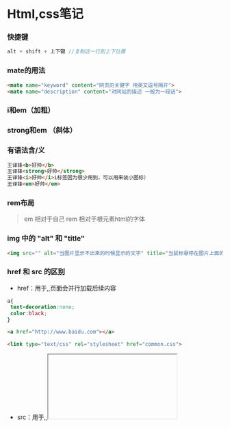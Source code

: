 # Html,css笔记

### 快捷键

```js
alt + shift + 上下键 //复制这一行到上下位置
```

### mate的用法

```html
<mate name="keyword" content="网页的关键字 用英文逗号隔开">
<mate name="description" content="对网站的描述 一般为一段话">
```

###  i和em（加粗）

###  strong和em （斜体）

###  有语法含/义

```html
王译锋<b>好帅</b>
王译锋<strong>好帅</strong>
王译锋<i>好帅</i>i标签因为很少用到，可以用来装小图标）
王译锋<em>好帅</em>
```

### rem布局

> em 相对于自己
> rem 相对于根元素html的字体

### img 中的 "alt" 和 "title"

```html
<img src="" alt="当图片显示不出来的时候显示的文字" title="当鼠标悬停在图片上面的文字">
```

### href 和 src 的区别

-  href：用于<a>,<link>,页面会并行加载后续内容

```css
a{
 text-decoration:none;
 color:black;
}
```

```html
<a href="http://www.baidu.com"></a>
```

```html
<link type="text/css" rel="stylesheet" href="common.css">
```

- src：用于<img>,<frame>,<iframe>,<script>,浏览器需要加载完毕src的内容才能继续往下走

```html
<img src="img/girl.jpg">
```

```html
<iframe src="top1.html">
<frame src="top.html">
<script src="show1.js">
```

### a标签的target

- "_self" 表示当前网页打开(默认)_
- "_blank" 表示新打开一个页面

```html
<a target="_blank" href="http://www.baidu.com">点击这里</a>
```

### del标签---表示删除线

```html
<del>小风同学</del>
```

###  href中的上一级和下一级

-  "./"表示当前文件夹
- "../"表示上一个文件夹

```html
<a href="./img/王译锋.ipg">王译锋<a>
<a href="../img/王译锋.ipg">王译锋<a>
```

### 空格，大于符号，小于符号，版权符号

- 空格：&nbsp
- 大于符号：&gt
- 小于符号：&lt
- 版权符号：&copy

### 有序列表 和 无序列表

- 有序列表：

```html
<ol>
 <li>第一个</li>
 <li>第二个</li>
<ol>
```

- 无序列表：

```html
<ul>
 <li>第一个</li>
 <li>第二个</li>
<ul>
```

### 自定义列表

```html
<dl>
 <dt>头</dt>
 <dd>内容</dd>
</dl>
```

### 颜色

rgba = rgb + 透明度
rgba红，绿，蓝，透明度)
rgbared,green,blue,alpha)
取值范围(0-255,0-255,0-255,0-1)

```css
color:rgb(34,54,56,0.5);
```

### 十六进制-颜色

红绿蓝范围00-ff

```css
color:#ff0000;
```

hsla = hsl + 透明度
hsla颜色
hsla(色环，饱和度，亮度，透明度)
hsla(0-360,0-100%,0-100%,0.5)

```css
color:hsl(0,50%,50%)
```

### em/rem 倍数

- em是相对于自己的倍数
- rem是相对于html根节点的倍数

```css
font-size:2em;
font-size:2rem;
```

### 样式优先级的关系，先后顺序

标签选择器 1
class选择器 10
id选择器 100
行内选择器 1000
！improtant 无限大

```css
p{
 color:blue !important;
}
```

### 后代选择器

- 作用：选择满足条件的所有后代

```css
.box>p{
}
```

### 子代选择器

- 作用：选择满足条件的子代元素

```css
.box p{
}
```

### 怪异盒模型

- 特点：盒子大小不会发生改变，添加border盒padding的时候会缩小内容区域保证盒子的大小不变，为了加padding时让盒子不撑大

```css
box-sizing:border-box;
```

### overflow

超出div部分用 hidden 隐藏

```css
.div{
 overflow:hidden;
}
```

### overflow---滚动条

- auto:当内容超出div长度用auto自动生成滚动条
- scroll:无论内容有没有超出div长度强行加滚动条

```css
.div{
 overflow:auto;
}
.div{
 overflow:scroll;
}
```

### 开启bfc容器 bfc:格式化上下文 相当于漂浮在海上的新的容器

- position
- float
- overflow

### div中文字对其-两端对齐

- 用于当文字换行右边有多出半个空格的时候对其左右两边空格

```css
text-align:justify;
```

### 段落缩进（文章前面两个空格，空两格）

```css
text-indent:2em;
```

### 字与字之间的间隙，字体间隙

```css
letter-spacing:1em
```

### 字体倾斜

```css
font-style:italic;
```

### 引用字体-下载 ttf 字体，文字样式

```css
@font-face{
 font-family:"憨憨";
 src:url("./字体/楷书.ttf");
}
p{
 font-family:"憨憨" , sans-serif;
}
```

```css
img{
 vertical-align:baseline;(默认)
 vertical-align:middle;(中线对齐)
 vertical-align:top;(行宽顶部)
}
```

### 文本装饰线

```css
下划线：text-decoration:underline;
上划线：text-decoration:overline;
删除线：text-decoration:line-through;
```

### style中全部都调整(通配符)

```css
*{
 margin:0;
 padding:0;
 list-style:none;
}
```

### 多余文字省略号代替

```css
white-space:nowrap;(文字超出不慌行)
overflow:hidden;(超出隐藏)
text-overflow:ellipsis;(文字超出部分显示状态)
```

### 不可复制文字

```css
user-selet:none;
```

### 定义为块元素

```css
display:none;(隐藏)
display:block;
display:inline;(行内元素，宽高失效)
display:inline-block(支持宽高的块元素)
```

### 代码中换行符导致行内块元素中间有空格，去除空格，可以加一下代码，空格解析（中间有间隙）

```css
父类{
 font-zise:0;
}
```

### 通过link引用css

```html
<link rel="stylesheet" href="./reset.css">
```

### 背景不重复

```css
background-repeat:no-repeat;
```

### 控制背景图片的x和y轴位置

```css
background-position:right top;
background-position:center;
```

### 改变背景图片的xy轴的原点

```css
background-origin:padding-box;(默认以内容左上角为原点)
background-origin:border-box;(以边框左上角为原点)
```

### 背景填充的两种方式

```css
background-size:cover;(等比例放大到填充整个容器，可能有一部分图片被遮住)
background-size:contain;(等比例放大到其中一条边碰到边界就停止，整张图片都在)
```

### 当背景填充用cover造成部分图片不在区域内可用backgound-clip裁剪掉，值和background-origin一样

```css
background-clip:content-box;
```

### 背景复合写法"background:color url repeat position位置/size大小;"，可写多个背 景，多个背景的前后关系和代码上下关联，复合背景。

```css
background:url("./img/wangyifeng.jpg") no-repeat left top/40px 40px,
url("./img/wangyifeng.jpg") no-repeat left top/cover;
url("./img/wangyifeng.jpg") no-repeat center/cover;
```

### 背景的附着定位，和overflow;auto(滚动条)一起用

```css
background-attachment:scroll;(默认值，固定在body上)
background-attachment:fixed;(随滚动条滚动)
background-attachment:local;(会固定在文字上)
```

### 主页背景的设置

```css
body,html{
 width:100%;
 height:100%;
 background:url("./img/feng.jpg") no-repeat center/cover;
 background-attachment:fixed;(背景附着定位)
}
```

### border和outline(轮廓)的区别，书写是一样的，但是outline不会占据其他元素的位置

```css
outline:10px solid black;
```

### 盒子阴影

````css
box-shadow:x y 模糊半径 原来的基础上增加的大小 颜色 扩散位置（outset向外扩散，inset巷内扩散）;
box-shadow:10px 10px 10px 10px black inset;
````

### 盒子渐变色,默认垂直变色,不属于背景颜色，属于图片，线性渐变

```css
background:linear-gradient(to right,blue 33%,white 33%,white 66%,red 66%);
background:linear-gradient(45deg,blue 33%,white 33%,white 66%,red 66%);（deg可以控制颜色的角度）
background:linear-gradient(1.3turn,blue 33%,white 33%,white 66%,red 66%);（turn也可以控制颜色角度）
```
```css
background: linear-gradient(90deg, #0081ff, #1cbbb4);
background: linear-gradient(90deg, #9EF5D2, #6DB7F4);
background: linear-gradient(90deg, #CA4CA8, #2C84F9);
```

### 背景径向渐变色

```css
background:radial-gradient(圆心水平半径 圆心垂直半径 at 圆心水平位置 圆心垂直位置 red 30,blue 80%,yellow);
background:radial-gradient(100px 100px at 100px 100px,red 30,blue 80%,yellow 99%,transparent) no-repeat 0 0 / 100px 100px;
```
### 背景重复线性渐变色

```css
background:repeating-linear-gradient(red 0px,red 40px,blue 40px,blue 100px);
```
### 背景重复径向渐变色

```css
background:repeating-radial-gradient(red 0px,red 40px,blue 40px,blue 100px);
```

### 背景滤镜

```css
filter: blur(10px);（模糊）
```
### 任何元素设置浮动后会强制转换为行内块元素，就可以设置宽高了

```css
span{
float:left;
}
```


### 消除两边浮动

```css
clear:both;
```
### 伪元素创建幽灵元素设置clear，使用浮动的时候在父级元素中添加为元素，清除浮动，目的是为了防止父级高度塌陷

```css
.clearfix::before{
 content:"";
 display:block;
 clear:both;
}
```
### font-weight的范围

normal：默认值。
bold：粗体字
bolder：更粗的字
lighter：更细的字
100
200
300
400（bold）
500
600
700（bold）
800
900
inherit：从父元素继承字体的粗细

### 层级，z-index的值越高，就在越上面

```css
z-index:1000;
```
![](C:\Users\nnf\Desktop\超叼的\img\10-2.png)

### 绝对定位，和float浮动的漂浮特性很像，谁在最后面谁的层级越高，参照物是离他最近的一个父级定位元素

```css
position:absolute;
```
### 相对定位，相对于自己的位移

```css
position:relative;
```
### 固定定位，是绝对定位absolute的一种，跟绝对定位的特性一摸一样，但是参照物永远是html

```css
position:fixed;
```
- fixed布局后div居中

```css
div{
position:fixed;
margin:auto;
left:0;
right:0;
top:0;
bottom:0;
width:200px;
height:150px;
}
```

### 黏滞定位，在默认情况下不脱离文档流，达到限制的区间以后会脱离文档流，实现固定定位

```css
position:sticky;
```
### a标签不想要下划线

```css
text-decoration:none;
color:black;
```
### a标签的属性

- href:跳转路径 （阻止默认跳转的方式：# 后者 JavaScript:;）
- target:跳转方式 （新页面打开：_blank）

> form表单容器
> 元素类型：块元素
> action："请求地址"
> method："请求方式"，常见值GET 和 POST
> name："表单名字"
> target："表单提交的位置，是当前位置还是新页面

```js
<form target="-blank" action action="https://www.baidu.com" method="POST" name="xixi">
```

> input表单，放在表单容器中
> 元素类型：行内块元素
> type：表单元素的类型
> name：表单的名字
> value：用户输入的内容，即提交到后端的数据
> placeholder：用户提示信息
> autocomplete：默认“on”，可以填“off”，需要对客户的资料进行保密，防止浏览器软件或者恶意插件获取到，可以用off来关闭记录

```css
css:input{/*去除边框线*/
 outline:none;
}
```

```css
<input type="text" name="user" value="" placeholder="请输入账号密码">/*文本输入框：*/
密码输入框：<input type="password" name="pwd" placeholder="请输入密码" value="">
```

### 给input的默认值加颜色（placeholder加颜色）

```css
input::-webkit-input-placeholder {
    /* WebKit browsers */
    color: #CDCBCE;
}

input:-moz-placeholder {
    /* Mozilla Firefox 4 to 18 */
    color: #CDCBCE;
}

input::-moz-placeholder {
    /* Mozilla Firefox 19+ */
    color: #CDCBCE;
}

input:-ms-input-placeholder {
    /* Internet Explorer 10+ */
    color: #CDCBCE;
}
```

### select多选栏，下拉选项，，默认选中用selected，如果是必须填的值，不选提交不了就加required

```html
<select required name="day">
  <option selected value="1">星期一</option>
  <option value="2">星期二</option>
  <option value="1">星期三</option>
</select>
```

### 下拉值可以用optgroup分类

```html
<select required name="day">
 <optgroup label="星期几">
  <option selected value="1">星期一</option>
  <option value="2">星期二</option>
  <option value="1">星期三</option>
 </optgroup>
 <optgroup label="吃啥">
  <option selected value="1">星期一</option>
  <option value="2">星期二</option>
  <option value="1">星期三</option>
 </optgroup>
</select>
```

### radio单选框，选择小圆圈，必须name值相同，默认选中用checked，男女

```html
性别：
<input checked type="radio" value="nan" name="sex">男
<input type="radio" value="nv" name="sex">女
```

### label 扩大选区范围，只能配合 radio 或者checkbox 使用，for绑定的是单选或者复选框的id值，鼠标按字也可以选择

```html
性别：
<input type="radio" value="nan" name="sex" id="man">
<label for="man">男</label>
<input type="radio" value="nv" name="sex" id="woman">
<label for="woman">女</label>
```

### checked 单选框被选择时的状态

```css
input[type="radio"]:checked{
}
```

### focus 表单元素聚焦时的状态，鼠标焦点在表单上

```css
input : focus{
}
```

### checkbox多选框

```html
兴趣爱好：
<input type="checkbox" name="like" value="music" id="">唱
<input type="checkbox" name="like" value="dance" id="">跳
<input type="checkbox" name="like" value="rap" id="">rap
<input type="checkbox" name="like" value="bas" id="">篮球
```

### textall文本框，cols控制宽，rows控制高

```html
<textarea name="textall" id="" cols="30" rows="10"></textarea>
```

### email,color,data的表单元素

```html
邮箱：<input type="email" name="e" id="">
颜色：<input type="color" name="color" id="">
日期：<input type="date" name="d" id="">
```

### 提交文件按钮

```html
<input type="flie" name="" id="">
```

### 提交按钮，禁止提交加disabled

```html
<input type="submit" value="提交">（标准）
<input type="button" value="提交">
<button></button>
```

### reset清空表单按钮

```html
<input type="reset" value="清空表单">
```

### 表单后端取到的值

```js
{
 user : "你好哈哈哈",
 pwd : 1234,
 day : 3,
 sex : ":nv"
 like : ["music","rap"]
 textall : "aasdjfkigdsgveij"
}
```

### 表格

```css
table{
 border-collapse:collapse;
}
table td{
 width:100px;
}
```

```css
<table>
    <tr>
        <td rowspan="2">1</td>
        <td colspan="2">2</td>
        <td>3</td>
    </tr>
    <tr>
        <td>4</td>
        <td>5</td>
        <td>6</td>
    </tr>
</table>
```

### 高级选择器

```css
后代选择器，选择后代所有：
div span{
}
并列选择器：
div,p{
}
子代选择器，选择下一代的：
div > span{
}
兄弟（相邻）选择器，选择所有p下一个“标签”是span的这个span：
p + span{
}
关联选择器，弟弟选择器，选择第一个p后面所有span：
p ~ span{
}
并且选择器，ul 下 li 元素并且class名为list
ul li.list{
}
属性选择器
^以什么开始
￥以什么结束
*包含什么
input[type^="f"]{
}
<input type="file" name="aa" id="">
多选选择器(even偶数 odd奇数)
div p:nth-child(n+1){
}（既要满足p又要满足n+1）
div p:nth-of-type(n+1){
}（p和n+1都要满足）
div p:first-child{
}（选择第一个）
div p:last-of-type{
}（选择最后又一个）
```

### 伪类选择器，鼠标悬停

- 链接：https://www.w3school.com.cn/css/css_pseudo_classes.asp

- :link 未被访问
- :hover 鼠标悬停
- :visited 访问过的
- :active 点击按下时
- :focus <input>获取焦点时

### 过渡动画

```
最简单
transition: .3;
有部分属性参与动画
transitiong-property: width ;(一部分)
transition-duration: 1s;(时间)
transition-timing-function:ease;(默认，先快后慢)
transition-timing-function:linear;(匀速)
transition-timing-function:cubic-bezier(0,0,1,1);(自己调)
transition-delay:2s;(延迟时间)
复合写法
transition: width 1s linear 1s,height 2s;
```

### 添加动画

```css
.div{
 animation-name:move;
 动画时间
 animation-duration:2s;
 动画加速度
 animation-timing-function:linear;
 动画播放次数 infinite:无限循环
 animation-iteration-count:3;
 动画播放方向 
 animation-direction:alternate;(播放结束后反向播放)
 animation-direction:reverse;(一开始就反向播放)
 动画延迟时间
 animation-delay:1s;
 动画结束后的位置
 animation-fill-mode:forwards;(回到终点)
 animation-fill-mode:backwards;(回到起点)
 动画播放控制停止还是播放，可以和hover一起用
 animation-play-state:runing;(动)
 animation-play-state:paused;(停止)
 动画的复合写法
 animation:move 4s linear infinite;
}
@keyframes move{
 0%{
  left: 0px;
  opacity:0;(可以设置渐渐变浅色)
 }
 100%{
 left:1000px;
 }
}
```

### 鼠标

```css
cursor:url(./img/..),default;
```

### 变形，原位置不会脱离文档流（旋转，变大放大缩小，xy轴移动）

```css
旋转
transform: rotate(1.2turn);
平移
transform: translate(100px,0);
缩放
transform: scale(2);
倾斜
transform: skew(35deg);
设置变化原点
transform-origin: left top;
transform-origin: 100% 0;
复合写法
transform: translatexX(100px) translateY(100px) scale(.5);
立体旋转
transform: rotateX(90deg);（从 右边 看顺时针旋转）
transform: rotateY(90deg);（从 上面 看顺时针旋转）
transform: rotateZ(90deg);（从 正面 看顺时针旋转）
设置景深，添加的位置是参与变化的父元素，想要看到3D效果就一定要加这个属性，为了模拟到z轴的距离
perspective: 800px;（800px~n）
如果又多个3D元素的话要加上
transfrom-style: preserve-3d;
```
### 一直旋转

```css
.turn {
     -webkit-transform: rotate(360deg);
     animation: rotation 25s linear infinite;
     -moz-animation: rotation 3s linear infinite;
     -webkit-animation: rotation 25s linear infinite;
     -o-animation: rotation 3s linear infinite;
}

@-webkit-keyframes rotation {
     from {
          -webkit-transform: rotate(0deg);
     }
     to {
          -webkit-transform: rotate(360deg);
     }
}
```

### 弹性盒模（弹性容器）

父级加display: flex; 子代会相似左浮动效果，但是当一列元素宽度超出父级宽度，子代会被像皮球一样均匀压缩而不会换行，而且子代中行内元素会强制转发为行内块元素
改变排布方向，主轴方向
flex-direction: row;(默认值，横向排布)
flex-direction: row-reverse;(反向横向排布)
flex-direction: column;(垂直排布)
换行
flex-wrap: wrap;
主轴方向和换行的复合写法（不常用）
flex-flow: column wrap;
缩小系数，在不换行的情况下缩小父级宽度，里面元素缩小的速度倍数，2在缩小的时候缩小的速度是1的两倍，值越大缩小越快，为0时就是变的几乎为0，就是不变
flex-shrink: 1;
成长系数，与缩小系数相反，系数越大是增长得更快
flex-grow: 1;
元素的基础大小，不会因为父级改变而发生伸缩!
flex-basis: 200px;
成长系数，缩小系数，基础大小复合写法
flex: 1 1 auto;
<img src="C:\Users\nnf\AppData\Roaming\Typora\typora-user-images\image-20210228160427552.png" alt="image-20210228160427552" style="zoom: 80%;" />
侧轴(横)排列方式，居中
align-tiems: flex-start;(默认值)
align-items: center;
align-items: flex-end
主轴(竖)排列方式
jutify-items: flex-start;
给元素单独设置排列方式，用法和items一样
align-self: flex-start;
给元素排队，值越小越在前面
order: 1;
（侧轴）两端对其，中间留白，一行内才有效果
justify-content: center;
justify-content: space-between;
<img src="C:\Users\nnf\AppData\Roaming\Typora\typora-user-images\image-20210226210406965.png" alt="image-20210226210406965" style="zoom:25%;" />
（侧轴）两边留白，中间也留白，一行内才有效果
justify-content: space-around;
<img src="C:\Users\nnf\AppData\Roaming\Typora\typora-user-images\image-20210226210706505.png" alt="image-20210226210706505" style="zoom:25%;" />
（主轴）两端对其，中间留白，要有换行，多行才有效果
align-content: space-between;
<img src="C:\Users\nnf\AppData\Roaming\Typora\typora-user-images\image-20210226211625450.png" alt="image-20210226211625450" style="zoom:25%;" />

### div---flex布局垂直居中

```css
display: flex;
align-items: center;/*垂直*/
justify-content: space-around;/*水平*/
```

### 媒体查询，当html宽度少于一定的时候发生的变化，就是html宽度变小时响应式，适配电脑，手机，平板之间的转换，(min-width max-width) 在这个宽度范围时变化

```css
@media screen and (max-width: 700px) and (min-width){
}
```

### h5新标签

<header>头部</header>
<main>
 主体
 <article>文章</article>
 <nav>导航(左)</nav>
 <aside>侧边栏(右)</aside>
 <section>不知道用什么</section>
</main>
<footer>底部</footer>

### 视频

```css
<video controls(加上才可以播放) muted(静音，有时候不能自动播放加这个就可以了) autoplay(自动播放，大部分浏览器不支持) loop(循环播放) poster=""(换封面图片) src=""></video>
```

### 音乐

```html
<audio  src=""></audio>
```
### 小网页，网页中的网页，可以放其他的，如视频

```html
<iframe src="" frameborder="0"></iframe>
```

### 可以和a元素配合

```html
<a href="baidu.com" target="wyf"></a>
<iframe src="" name="wyf"></iframe>
```



	代码书写规范
1.content: ""
2.布局位置相关的属性 position top left
3.盒模型 width height padding
4.文字样式 font-size text-align
5.视觉效果 bgc color



# 备注

### 问题：添加      font-size: 0;  后面的文字消失

> 答：需要重新设置font-size: 16px;

### span底部对齐

```css
vertical-align: middle;/*span中加入*/
```

### 两个大div，需要一个固定宽度，一个自动伸缩

```css
height: calc(100% - 50px);/*50px为固定div的宽度
```

### 文字竖着排

```css
writing-mode: tb-rl;/*字向下排布*/
writing-mode:vertical-lr;/*字头向上,竖着排,下一行为右边*/
writing-mode:sideways-rl;/*字头向右,竖着排,下一行为左边*/
```

### 让盒子加padding时不会增加高度宽度

```css
box-sizing: border-box;
```

### 两个span字体以垂直方向的中心对齐，图片和字对齐

```css
vertical-align: middle;
```

### 字母和字母间隔

```css
letter-spacing: 1px;
```



### 字体颜色混合

> 1.mix-blend-mode混合模式的元素可以和该元素下方的元素实现混合效果
> 2.mix-blend-mode混合模式的元素只能和正下方的第一层元素实现混合效果(此处第一层指的是下方的层叠区域)
> 3.如果想实现下方多层混合，下方的元素也需要使用mix-blend-mode混合模式.
> 4.使用mix-blend-mode混合模式的元素不能和html,body标签的背景图或者背景色产生混合效果

```css
mix-blend-mode: normal;         // 正常
mix-blend-mode: multiply;       // 正片叠底
mix-blend-mode: screen;         // 滤色
mix-blend-mode: overlay;        // 叠加
mix-blend-mode: darken;         // 变暗
mix-blend-mode: lighten;        // 变亮
mix-blend-mode: color-dodge;    // 颜色减淡
mix-blend-mode: color-burn;     // 颜色加深
mix-blend-mode: hard-light;     // 强光
mix-blend-mode: soft-light;     // 柔光
mix-blend-mode: difference;     // 差值
mix-blend-mode: exclusion;      // 排除
mix-blend-mode: hue;            // 色相
mix-blend-mode: saturation;     // 饱和度
mix-blend-mode: color;          // 颜色
mix-blend-mode: luminosity;     // 亮度
```

### 文字斜体

```css
font-style: italic;
```

### border边框的虚线

```css
border-style:dotted;/*点状*/
border-style:solid; /*实线*/
border-style:double;/*双线*/
border-style:dashed;/*虚线*/
```

### 加下划线，字下面的线

```css
text-decoration: underline;
```

### 行高

```css
line-height:20px;
```

### 去掉input:text点击后出现的框

```css
input {
      outline: none;
}
```

### 三个小点---文字溢出省略

```css
/*1.实现单行文本的溢出显示省略号*/
{
     overflow: hidden;
     text-overflow:ellipsis;
     white-space: nowrap;
} 

/*2.实现多行溢出显示省略号（因使用了WebKit的CSS扩展属性，该方法适用于WebKit浏览器及移动端）*/
{
     display: -webkit-box;
     -webkit-box-orient: vertical;
     -webkit-line-clamp: 3;
     overflow: hidden;
}
```

### 文本特殊css样式

- 空白忽略

  ```css
  white-space: nowrap;
  ```

- 文本超出宽度写三个小点

  ```css
  text-overflow:ellipsis;
  ```

- 文本超出换行

  ```css
  word-break: break-all;
  ```

### 滚动条样式

```css
::-webkit-scrollbar {
    height: 100%;
     width: 12px;
}
/* 滚动槽 */

::-webkit-scrollbar-track {
     /* -webkit-box-shadow: inset006pxrgba(0, 0, 0, 0.3); */
     border-radius: 10px;
}
/* 滚动条滑块 */

::-webkit-scrollbar-thumb {
     border-radius: 10px;
     background: rgba(0, 0, 0, 0.1);
}

::-webkit-scrollbar-thumb:window-inactive {
     background: rgba(0, 0, 0, 0.1);
     /* background: rgba(255, 255, 255, 0.4); */
}
```

### 隐藏水平滚动条，同时允许垂直滚动条

```css
.scrollbar::-webkit-scrollbar {
  display: none; /* Chrome Safari */
}

.scrollbar {
  scrollbar-width: none; /* firefox */
  -ms-overflow-style: none; /* IE 10+ */
  overflow-x: hidden;
  overflow-y: auto;
}
```

### 按钮点击有个框，去除这个框

```css
.btn{
     outline:none;
}
```

### 字体渐变色

```css
background-image: -webkit-linear-gradient(bottom, #fd8403, #ff0000);
/* 把背景颜色附着到文字上*/
-webkit-background-clip: text;
/* 把文字颜色设为透明*/
-webkit-text-fill-color: transparent;
```

### 仿苹果的高斯模糊

```css
backdrop-filter: blur(10px);
-webkit-backdrop-filter: blur(10px);
background-color: #33333350;
```

### 字体镂空

```css
span{
  color:#ffffff00;
  -webkit-text-stroke:1px #ffffff;
}
```

### calc()函数计算像素

```css
.div {
  width: calc(100% / 6);
}
```

### 瀑布流布局

- column 实现瀑布流主要依赖两个属性。
- 一个是 column-count 属性，是分为多少列。
- 一个是 column-gap 属性，是设置列与列之间的距离。

```html
<!DOCTYPE html>
<html>

<head>
    <style>
        .box {
            margin: 10px;
            column-count: 3;
            column-gap: 10px;
        }
        
        .item {
            margin-bottom: 10px;
        }
        
        .item img {
            width: 100%;
            height: 100%;
        }
    </style>
</head>

<body>
    <div class="box">
        <div class="item">
            <img src="./img/hotel1.jpg" alt="" />
        </div>
        <div class="item">
            <img src="./img/hotel2.jpg" alt="" />
        </div>
        <div class="item">
            <img src="./img/hotel3.jpg" alt="" />
        </div>
        <div class="item">
            <img src="./img/hotel4.jpg" alt="" />
        </div>
        <div class="item">
            <img src="./img/hotel5.jpg" alt="" />
        </div>
        <div class="item">
            <img src="./img/hotel6.jpg" alt="" />
        </div>
        <div class="item">
            <img src="./img/hotel7.jpg" alt="" />
        </div>
        <div class="item">
            <img src="./img/hotel8.jpg" alt="" />
        </div>
        <div class="item">
            <img src="./img/hotel9.jpg" alt="" />
        </div>
        <div class="item">
            <img src="./img/hotel10.jpg" alt="" />
        </div>
        <div class="item">
            <img src="./img/hotel11.jpg" alt="" />
        </div>
        <div class="item">
            <img src="./img/hotel12.jpg" alt="" />
        </div>
    </div>
</body>
```

### 字体的分类

1. UItralight
2. Thin
3. Light
4. Regular
5. Medium
6. Semibold
7. Bold
8. Heavy
9. Black
